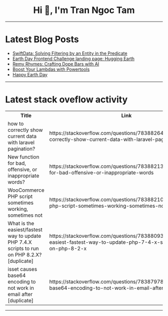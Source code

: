 <h1 align="center">Hi 👋, I'm Tran Ngoc Tam</h1>

---

# Latest Blog Posts 
<!-- BLOG-POST-LIST:START -->
- [SwiftData: Solving Filtering by an Entity in the Predicate](https://dev.to/simplykyra/swiftdata-solving-filtering-by-an-entity-in-the-predicate-3l5h)
- [Earth Day Frontend Challenge landing page: Hugging Earth](https://dev.to/devdongsu/earth-day-frontend-challenge-landing-page-hugging-earth-30j0)
- [Remy Rhymes: Crafting Dope Bars with AI](https://dev.to/shweta/remy-rhymes-crafting-dope-bars-with-ai-plb)
- [Boost Your Lambdas with Powertools](https://dev.to/aws-builders/turbocharge-your-lambda-functions-with-aws-lambda-powertools-for-python-fph)
- [Happy Earth Day](https://dev.to/jorgedelcampo/happy-earth-day-3mgn)
<!-- BLOG-POST-LIST:END -->

---

# Latest stack oveflow activity
<table>
  <tr><th>Title</th><th>Link</th></tr>
  <!-- STACKOVERFLOW:START --><tr><td>how to correctly show current data with laravel pagination?</td><td>https://stackoverflow.com/questions/78388264/how-to-correctly-show-current-data-with-laravel-pagination</td></tr><tr><td>New function for bad, offensive, or inappropriate words?</td><td>https://stackoverflow.com/questions/78388213/new-function-for-bad-offensive-or-inappropriate-words</td></tr><tr><td>WooCommerce PHP script sometimes working, sometimes not</td><td>https://stackoverflow.com/questions/78388210/woocommerce-php-script-sometimes-working-sometimes-not</td></tr><tr><td>What is the easiest/fastest way to update PHP 7.4.X scripts to run on PHP 8.2.X? [duplicate]</td><td>https://stackoverflow.com/questions/78388093/what-is-the-easiest-fastest-way-to-update-php-7-4-x-scripts-to-run-on-php-8-2-x</td></tr><tr><td>isset causes base64 encoding to not work in email after [duplicate]</td><td>https://stackoverflow.com/questions/78387978/isset-causes-base64-encoding-to-not-work-in-email-after</td></tr><!-- STACKOVERFLOW:END -->
</table>

---


